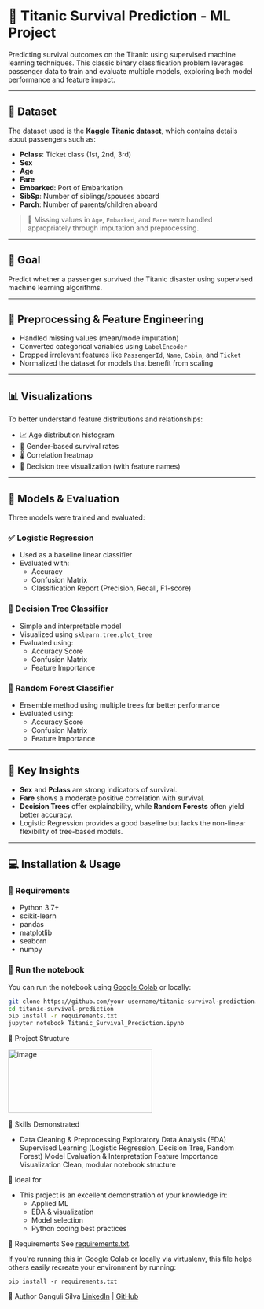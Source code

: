 # 🚢 Titanic Survival Prediction - ML Project

Predicting survival outcomes on the Titanic using supervised machine learning techniques. This classic binary classification problem leverages passenger data to train and evaluate multiple models, exploring both model performance and feature impact.

---

## 📁 Dataset

The dataset used is the **Kaggle Titanic dataset**, which contains details about passengers such as:
- **Pclass**: Ticket class (1st, 2nd, 3rd)
- **Sex**
- **Age**
- **Fare**
- **Embarked**: Port of Embarkation
- **SibSp**: Number of siblings/spouses aboard
- **Parch**: Number of parents/children aboard

> 📌 Missing values in `Age`, `Embarked`, and `Fare` were handled appropriately through imputation and preprocessing.

---

## 🎯 Goal

Predict whether a passenger survived the Titanic disaster using supervised machine learning algorithms.

---

## 🧼 Preprocessing & Feature Engineering

- Handled missing values (mean/mode imputation)
- Converted categorical variables using `LabelEncoder`
- Dropped irrelevant features like `PassengerId`, `Name`, `Cabin`, and `Ticket`
- Normalized the dataset for models that benefit from scaling

---

## 📊 Visualizations

To better understand feature distributions and relationships:

- 📈 Age distribution histogram
- 🧍 Gender-based survival rates
- 🌡 Correlation heatmap
- 🌳 Decision tree visualization (with feature names)

---

## 🧪 Models & Evaluation

Three models were trained and evaluated:

### ✅ Logistic Regression
- Used as a baseline linear classifier
- Evaluated with:
  - Accuracy
  - Confusion Matrix
  - Classification Report (Precision, Recall, F1-score)

### 🌲 Decision Tree Classifier
- Simple and interpretable model
- Visualized using `sklearn.tree.plot_tree`
- Evaluated using:
  - Accuracy Score
  - Confusion Matrix
  - Feature Importance

### 🌳 Random Forest Classifier
- Ensemble method using multiple trees for better performance
- Evaluated using:
  - Accuracy Score
  - Confusion Matrix
  - Feature Importance

---

## 📌 Key Insights

- **Sex** and **Pclass** are strong indicators of survival.
- **Fare** shows a moderate positive correlation with survival.
- **Decision Trees** offer explainability, while **Random Forests** often yield better accuracy.
- Logistic Regression provides a good baseline but lacks the non-linear flexibility of tree-based models.

---

## 💻 Installation & Usage

### 🔧 Requirements

- Python 3.7+
- scikit-learn
- pandas
- matplotlib
- seaborn
- numpy

### 🚀 Run the notebook

You can run the notebook using [Google Colab](https://colab.research.google.com/) or locally:

```bash
git clone https://github.com/your-username/titanic-survival-prediction.git
cd titanic-survival-prediction
pip install -r requirements.txt
jupyter notebook Titanic_Survival_Prediction.ipynb
```
📂 Project Structure

<img width="293" height="130" alt="image" src="https://github.com/user-attachments/assets/ed42fdf4-e8db-4d4c-b3d0-571e0c4627b6" />

🧠 Skills Demonstrated
- Data Cleaning & Preprocessing
Exploratory Data Analysis (EDA)
Supervised Learning (Logistic Regression, Decision Tree, Random Forest)
Model Evaluation & Interpretation
Feature Importance Visualization
Clean, modular notebook structure

📌 Ideal for
- This project is an excellent demonstration of your knowledge in:
  - Applied ML
  - EDA & visualization
  - Model selection
  - Python coding best practices

📌 Requirements
See [requirements.txt]().

If you're running this in Google Colab or locally via virtualenv, this file helps others easily recreate your environment by running:

```
pip install -r requirements.txt
```

👤 Author
Ganguli Silva
[LinkedIn](https://www.linkedin.com/in/ganguli-silva-a0773b199/) | [GitHub](https://github.com/ganguliSilva)


